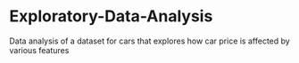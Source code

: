 # Exploratory-Data-Analysis
Data analysis of a dataset for cars that explores how car price is affected by various features
